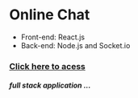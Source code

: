 # Online Chat

* Front-end: React.js
* Back-end: Node.js and Socket.io

### [Click here to acess](https://determined-galileo-636b38.netlify.app)

##### full stack application ...
